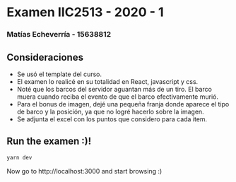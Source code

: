 # Examen IIC2513 - 2020 - 1
### Matías Echeverría - 15638812

## Consideraciones

* Se usó el template del curso.
* El examen lo realicé en su totalidad en React, javascript y css.
* Noté que los barcos del servidor aguantan más de un tiro. El barco muera cuando reciba el evento de que el barco efectivamente murió.
* Para el bonus de imagen, dejé una pequeña franja donde aparece el tipo de barco y la posición, ya que no logré hacerlo sobre la imagen.
* Se adjunta el excel con los puntos que considero para cada item.


## Run the examen :)!

```sh
yarn dev
```

Now go to http://localhost:3000 and start browsing :)
